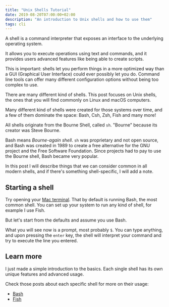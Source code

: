 ```yaml
---
title: "Unix Shells Tutorial"
date: 2019-08-20T07:00:00+02:00
description: "An introduction to Unix shells and how to use them"
tags: cli
---
```


A shell is a command interpreter that exposes an interface to the underlying operating system.

It allows you to execute operations using text and commands, and it provides users advanced features like being able to create scripts.

This is important: shells let you perform things in a more optimized way than a GUI (Graphical User Interface) could ever possibly let you do. Command line tools can offer many different configuration options without being too complex to use.

There are many different kind of shells. This post focuses on Unix shells, the ones that you will find commonly on Linux and macOS computers.

Many different kind of shells were created for those systems over time, and a few of them dominate the space: Bash, Csh, Zsh, Fish and many more!

All shells originate from the Bourne Shell, called `sh`. "Bourne" because its creator was Steve Bourne.

Bash means *Bourne-again shell*. `sh` was proprietary and not open source, and Bash was created in 1989 to create a free alternative for the GNU project and the Free Software Foundation. Since projects had to pay to use the Bourne shell, Bash became very popular.

In this post I will describe things that we can consider common in all modern shells, and if there's something shell-specific, I will add a note.

## Starting a shell

Try opening your [Mac terminal](/macos-terminal/). That by default is running Bash, the most common shell. You can set up your system to run any kind of shell, for example I use Fish.

But let's start from the defaults and assume you use Bash.

What you will see now is a prompt, most probably `$`. You can type anything, and upon pressing the `enter` key, the shell will interpret your command and try to execute the line you entered.

## Learn more

I just made a simple introduction to the basics. Each single shell has its own unique features and advanced usage.

Check those posts about each specific shell for more on their usage:

- [Bash](/bash/)
- [Fish](/fish-shell/)
